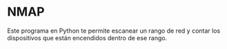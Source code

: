# NMAP
Este programa en Python te permite escanear un rango de red y contar los dispositivos que están encendidos dentro de ese rango.
